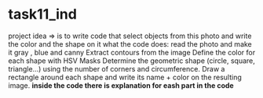 # task11_ind
project idea ⇒ is to write code that select objects from this photo and write the color and the shape on it
what the code does:
read the photo and make it gray , blue and canny
Extract contours from the image
Define the color for each shape with HSV Masks
Determine the geometric shape (circle, square, triangle...) using the number of corners and circumference.
Draw a rectangle around each shape and write its name + color on the resulting image.
**inside the code there is explanation for eash part in the code**
